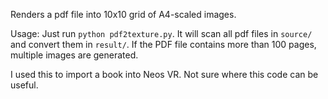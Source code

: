 Renders a pdf file into 10x10 grid of A4-scaled images.

Usage: Just run `python pdf2texture.py`. It will scan all pdf files in `source/` and convert them in `result/`.
If the PDF file contains more than 100 pages, multiple images are generated.

I used this to import a book into Neos VR. Not sure where this code can be useful.